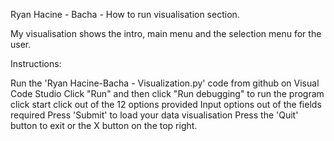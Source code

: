 Ryan Hacine - Bacha - How to run visualisation section.

My visualisation shows the intro, main menu and the selection menu for the user. 

Instructions:

Run the 'Ryan Hacine-Bacha - Visualization.py' code from github on Visual Code Studio
Click "Run" and then click "Run debugging" to run the program
click start
click out of the 12 options provided
Input options out of the fields required
Press 'Submit' to load your data visualisation
Press the 'Quit' button to exit or the X button on the top right.
